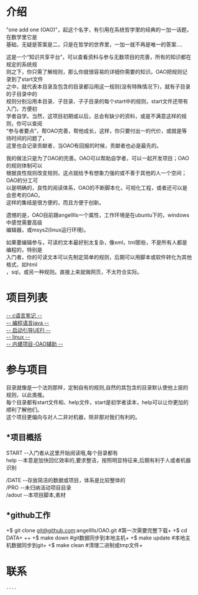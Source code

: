 介绍
===========


"one add one (OAO)"，起这个名字，有引用在系统哲学里的经典的一加一话题，在数学里它是<br>
基础，无疑是答案是二，只是在哲学的世界里，一加一就不再是唯一的答案.... <br>

这是一个“知识共享平台”，可以查看资料与参与无数项目的完善，所有的知识都在规定的系统规<br>
则之下，你只需了解规则，那么你就很容易的详细你需要的知识。OAO把规则记录到了start文件<br>
之中，就代表本目录及包含的目录都沿用这一规则(没有特殊情况下)，就有子目录的子目录中的<br>
规则分别沿用本目录、子目录、子子目录的每个start中的规则，start文件还带有入门，方便初<br>
学者自学。当然，这项目初期或以后，总会有缺少的资料，或是不满意这样的规则，你可以查阅<br>
“参与者要点”，帮OAO完善，帮他成长，这样，你只要付出一的代价，或就是等待时间的问题了，<br>
这里也会记录贡献者，当OAO有回报的时候，贡献者也必是最先的。<br>
 
我的做法只是为了OAO的完善。OAO可以帮助自学者，可以一起开发项目；OAO的规则体制可以<br>
根据良性规则改变规则，这点就给予有想象力强的或不善于其他的人一个空间；OAO的分工可<br>
以是明确的，良性的阅读体系，OAO的不断脚本化，可视化工程，或者还可以是会思考的OAO，<br>
这样的集结是很方便的，而且方便于创新。<br>
 
遗憾的是，OAO目前跟angelllls一个属性，工作环境是在ubuntu下的，windows中感觉需要高级<br>
编辑器，或msys2(linux运行环境)。<br>
 
如果要编辑参与，可读的文本最好别太复杂，像xml，tml那些，不是所有人都是编程的，特别是<br>
入门者，你的可读文本可以先制定简单的规则，后期可以用脚本或软件转化为其他格式，如html<br>
，sql，或另一种规则。直接上来就做网页，不太符合实际。<br>
	 
	 
	 
项目列表
=========== 


 [-- c语言笔记 --](http://github.com/angelllls/OAO/tree/master/DATE/class.language/hu-ma2.C)<br>
 [-- 编程语言java --](https://github.com/angelllls/OAO/tree/master/DATE/class.language/hu-ma3.java)<br> 
 [-- 启动引导UEFI --](https://github.com/angelllls/OAO/tree/master/DATE/class.devinf/sys.uefi)<br> 
 [-- linux --](https://github.com/angelllls/OAO/tree/master/DATE/class.devinf/sys.linux)<br> 
 [-- 内建项目-OAO辅助 --](https://github.com/angelllls/d.aider)<br>

参与项目
===========

目录就像是一个法则那样，定制自有的规则,自然的其包含的目录默认使他上层的规则，以此类推。<br>
每个目录都有start文件和、help文件，start是初学者读本，help可以让你更加的顺利了解他们。<br>
这个项目更偏向与对人二非对机器，除非那对我们有利的。<br>


*项目概括
-----------

START	--入门者从这里开始阅读哦,每个目录都有<br>
help	--本意是加快回忆效率的,要求整洁，按照明显特征来,后期有利于人或者机器识别<br>

/DATE	--存放简洁的数据或项目，体系是比较整体的<br>
/PRO	--未归纳活动项目目录<br>
/adout	--本项目脚本,素材<br>
	


*github工作
-----------

+$ git clone git@github.com:angelllls/OAO.git	#第一次需要完整下载+
+$ cd DATA+
++
+$ make down					#git数据同步到本地主机+
+$ make update 					#本地主机数据同步到git+
+$ make clean					#清理二进制或tmp文件+



联系
===========
	....



